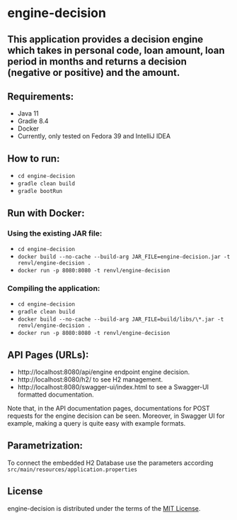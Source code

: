 # engine-decision

This application provides a decision engine which takes in personal code, loan amount, loan period in
months and returns a decision (negative or positive) and the amount.
-----
## Requirements:
- Java 11
- Gradle 8.4
- Docker
- Currently, only tested on Fedora 39 and IntelliJ IDEA

## How to run:

- `cd engine-decision`
- `gradle clean build`
- `gradle bootRun`

## Run with Docker:
### Using the existing JAR file:
- `cd engine-decision`
- `docker build --no-cache --build-arg JAR_FILE=engine-decision.jar -t renvl/engine-decision .`
- `docker run -p 8080:8080 -t renvl/engine-decision`
### Compiling the application:
- `cd engine-decision`
- `gradle clean build`
- `docker build --no-cache --build-arg JAR_FILE=build/libs/\*.jar -t renvl/engine-decision .`
- `docker run -p 8080:8080 -t renvl/engine-decision`

## API Pages (URLs):
- http://localhost:8080/api/engine endpoint engine decision.
- http://localhost:8080/h2/ to see H2 management.
- http://localhost:8080/swagger-ui/index.html to see a Swagger-UI formatted documentation.

Note that, in the API documentation pages, documentations for POST requests for the engine decision can be seen.
Moreover, in Swagger UI for example, making a query is quite easy with example formats.

## Parametrization:
To connect the embedded H2 Database use the parameters according `src/main/resources/application.properties`

## License
engine-decision is distributed under the terms of the
[MIT License](https://choosealicense.com/licenses/mit).